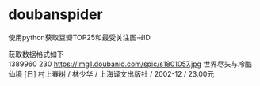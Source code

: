# doubanspider
使用python获取豆瓣TOP25和最受关注图书ID

获取数据格式如下  
1389960 230 https://img1.doubanio.com/spic/s1801057.jpg 世界尽头与冷酷仙境 [日] 村上春树 / 林少华 / 上海译文出版社 / 2002-12 / 23.00元
